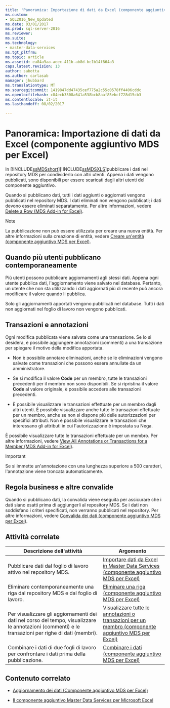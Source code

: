 ```yaml
---
title: 'Panoramica: Importazione di dati da Excel (componente aggiuntivo MDS per Excel) | Documenti Microsoft'
ms.custom:
- SQL2016_New_Updated
ms.date: 03/01/2017
ms.prod: sql-server-2016
ms.reviewer: 
ms.suite: 
ms.technology:
- master-data-services
ms.tgt_pltfrm: 
ms.topic: article
ms.assetid: ea84a9aa-aeec-411b-ab8d-bc1b14f864a3
caps.latest.revision: 13
author: sabotta
ms.author: carlasab
manager: jhubbard
ms.translationtype: MT
ms.sourcegitcommit: 1419847dd47435cef775a2c55c0578ff4406cddc
ms.openlocfilehash: c84ecb3308a641a538bcb8aaf85ebcf728d15cb3
ms.contentlocale: it-it
ms.lasthandoff: 08/02/2017

---
```

# <a name="overview-importing-data-from-excel-mds-add-in-for-excel"></a>Panoramica: Importazione di dati da Excel (componente aggiuntivo MDS per Excel)
  In [!INCLUDE[ssMDSshort](../../includes/ssmdsshort-md.md)][!INCLUDE[ssMDSXLS](../../includes/ssmdsxls-md.md)]pubblicare i dati nel repository MDS per condividerlo con altri utenti. Appena i dati vengono pubblicati, sono disponibili per essere scaricati dagli altri utenti del componente aggiuntivo.  
  
 Quando si pubblicano dati, tutti i dati aggiunti o aggiornati vengono pubblicati nel repository MDS. I dati eliminati non vengono pubblicati; i dati devono essere eliminati separatamente. Per altre informazioni, vedere [Delete a Row &#40;MDS Add-in for Excel&#41;](../../master-data-services/microsoft-excel-add-in/delete-a-row-mds-add-in-for-excel.md).  
  
> [!NOTE]  
>  La pubblicazione non può essere utilizzata per creare una nuova entità. Per altre informazioni sulla creazione di entità, vedere [Creare un'entità &#40;componente aggiuntivo MDS per Excel&#41;](../../master-data-services/microsoft-excel-add-in/create-an-entity-mds-add-in-for-excel.md).  
  
## <a name="when-multiple-users-publish-at-the-same-time"></a>Quando più utenti pubblicano contemporaneamente  
 Più utenti possono pubblicare aggiornamenti agli stessi dati. Appena ogni utente pubblica dati, l'aggiornamento viene salvato nel database. Pertanto, un utente che non sta utilizzando i dati aggiornati più di recente può ancora modificare il valore quando li pubblica.  
  
 Solo gli aggiornamenti apportati vengono pubblicati nel database. Tutti i dati non aggiornati nel foglio di lavoro non vengono pubblicati.  
  
## <a name="transactions-and-annotations"></a>Transazioni e annotazioni  
 Ogni modifica pubblicata viene salvata come una transazione. Se lo si desidera, è possibile aggiungere annotazioni (commenti) a una transazione per spiegare il motivo della modifica apportata.  
  
-   Non è possibile annotare eliminazioni, anche se le eliminazioni vengono salvate come transazioni che possono essere annullate da un amministratore.  
  
-   Se si modifica il valore **Code** per un membro, tutte le transazioni precedenti per il membro non sono disponibili. Se si ripristina il valore **Code** al valore originale, è possibile accedere alle transazioni precedenti.  
  
-   È possibile visualizzare le transazioni effettuate per un membro dagli altri utenti. È possibile visualizzare anche tutte le transazioni effettuate per un membro, anche se non si dispone più delle autorizzazioni per specifici attributi. Non è possibile visualizzare le transazioni che interessano gli attributi in cui l'autorizzazione è impostata su Nega.  
  
 È possibile visualizzare tutte le transazioni effettuate per un membro. Per altre informazioni, vedere [View All Annotations or Transactions for a Member &#40;MDS Add-in for Excel&#41;](../../master-data-services/microsoft-excel-add-in/view-all-annotations-or-transactions-for-a-member-mds-add-in-for-excel.md).  
  
> [!IMPORTANT]  
>  Se si immette un'annotazione con una lunghezza superiore a 500 caratteri, l'annotazione viene troncata automaticamente.  
  
## <a name="business-rule-and-other-validation"></a>Regola business e altre convalide  
 Quando si pubblicano dati, la convalida viene eseguita per assicurare che i dati siano esatti prima di aggiungerli al repository MDS. Se i dati non soddisfano i criteri specificati, non verranno pubblicati nel repository. Per altre informazioni, vedere [Convalida dei dati &#40;componente aggiuntivo MDS per Excel&#41;](../../master-data-services/microsoft-excel-add-in/validating-data-mds-add-in-for-excel.md).  
  
## <a name="related-tasks"></a>Attività correlate  
  
|Descrizione dell'attività|Argomento|  
|----------------------|-----------|  
|Pubblicare dati dal foglio di lavoro attivo nel repository MDS.|[Importare dati da Excel in Master Data Services &#40;componente aggiuntivo MDS per Excel&#41;](../../master-data-services/microsoft-excel-add-in/import-data-from-excel-to-master-data-services-mds-add-in-for-excel.md)|  
|Eliminare contemporaneamente una riga dal repository MDS e dal foglio di lavoro.|[Eliminare una riga &#40;componente aggiuntivo MDS per Excel&#41;](../../master-data-services/microsoft-excel-add-in/delete-a-row-mds-add-in-for-excel.md)|  
|Per visualizzare gli aggiornamenti dei dati nel corso del tempo, visualizzare le annotazioni (commenti) e le transazioni per righe di dati (membri).|[Visualizzare tutte le annotazioni o transazioni per un membro &#40;componente aggiuntivo MDS per Excel&#41;](../../master-data-services/microsoft-excel-add-in/view-all-annotations-or-transactions-for-a-member-mds-add-in-for-excel.md)|  
|Combinare i dati di due fogli di lavoro per confrontare i dati prima della pubblicazione.|[Combinare i dati &#40;componente aggiuntivo MDS per Excel&#41;](../../master-data-services/microsoft-excel-add-in/combine-data-mds-add-in-for-excel.md)|  

  
## <a name="related-content"></a>Contenuto correlato  
  
-   [Aggiornamento dei dati &#40;Componente aggiuntivo MDS per Excel&#41;](../../master-data-services/microsoft-excel-add-in/refreshing-data-mds-add-in-for-excel.md)  
  
-   [Il componente aggiuntivo Master Data Services per Microsoft Excel](../../master-data-services/microsoft-excel-add-in/master-data-services-add-in-for-microsoft-excel.md)  
  
  
